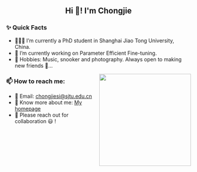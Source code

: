 <!--
**Chongjie-Si/Chongjie-Si** is a ✨ _special_ ✨ repository because its `README.md` (this file) appears on your GitHub profile.

Here are some ideas to get you started:

- 🔭 I’m currently working on ...
- 🌱 I’m currently learning ...
- 👯 I’m looking to collaborate on ...
- 🤔 I’m looking for help with ...
- 💬 Ask me about ...
- 📫 How to reach me: ...
- 😄 Pronouns: ...
- ⚡ Fun fact: ...
-->


<h2 align="center"> Hi 👋! I'm Chongjie</h2>


### ✨ Quick Facts

- 👨🏽‍💻 I’m currently a PhD student in Shanghai Jiao Tong University, China.
- 🌱 I’m currently working on Parameter Efficient Fine-tuning.
- 🎿 Hobbies: Music, snooker and photography. Always open to making new friends 🔭...

<img align= "right" width= "250" src= "https://pa1.narvii.com/6580/8098c6e9207376889eeb0532d9f5a0723c4d73f5_hq.gif"/>

### 📫 How to reach me: 
- 📧 Email: chongjiesi@sjtu.edu.cn
- 🎁 Know more about me: [My homepage](https://chongjiesi.github.io)
- 💬 Please reach out for collaboration 😃 !
